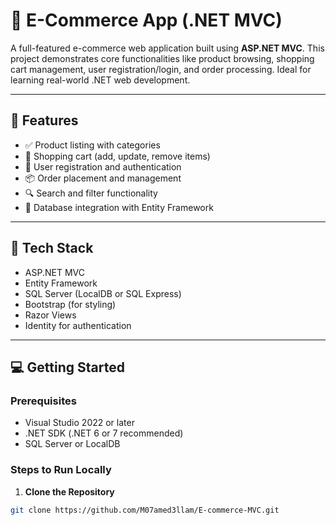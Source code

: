 # 🛒 E-Commerce App (.NET MVC)

A full-featured e-commerce web application built using **ASP.NET MVC**. This project demonstrates core functionalities like product browsing, shopping cart management, user registration/login, and order processing. Ideal for learning real-world .NET web development.

---

## 🚀 Features

- ✅ Product listing with categories
- 🛒 Shopping cart (add, update, remove items)
- 👤 User registration and authentication
- 📦 Order placement and management
- 🔍 Search and filter functionality
- 📄 Database integration with Entity Framework

---

## 🧰 Tech Stack

- ASP.NET MVC
- Entity Framework
- SQL Server (LocalDB or SQL Express)
- Bootstrap (for styling)
- Razor Views
- Identity for authentication

---

## 💻 Getting Started

### Prerequisites

- Visual Studio 2022 or later
- .NET SDK (.NET 6 or 7 recommended)
- SQL Server or LocalDB

### Steps to Run Locally

1. **Clone the Repository**

```bash
git clone https://github.com/M07amed3llam/E-commerce-MVC.git
